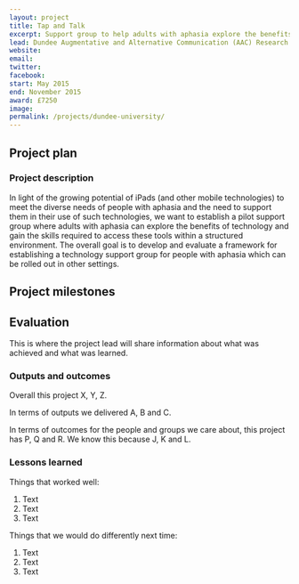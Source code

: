 ```yaml
---
layout: project
title: Tap and Talk
excerpt: Support group to help adults with aphasia explore the benefits of technology 
lead: Dundee Augmentative and Alternative Communication (AAC) Research Group, University of Dundee
website:
email: 
twitter: 
facebook: 
start: May 2015
end: November 2015
award: £7250
image:
permalink: /projects/dundee-university/ 
---
```


## Project plan

### Project description

In light of the growing potential of iPads (and other mobile technologies) to meet the diverse needs of people with aphasia and the need to support them in their use of such technologies, we want to establish a pilot support group where adults with aphasia can explore the benefits of technology and gain the skills required to access these tools within a structured environment. The overall goal is to develop and evaluate a framework for establishing a technology support group for people with aphasia which can be rolled out in other settings.


## Project milestones



## Evaluation

This is where the project lead will share information about what was achieved and what was learned.

### Outputs and outcomes

Overall this project X, Y, Z.

In terms of outputs we delivered A, B and C.

In terms of outcomes for the people and groups we care about, this project has P, Q and R. We know this because J, K and L.

### Lessons learned

Things that worked well:

1. Text
2. Text
3. Text

Things that we would do differently next time:

1. Text
2. Text
3. Text
